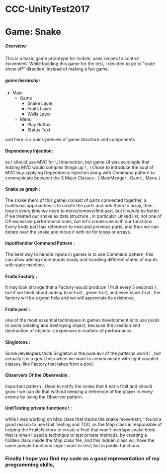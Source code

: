 # CCC-UnityTest2017
# Game: Snake

##### Overview:
This is a basic game prototype for mobile, uses swipes to control movement.
While building this game for the test, I decided to go to "code show off" direction, instead of making a fun game.

##### game hierarchy: 

 * Main
 	* Game
 		* Snake Layer
        * Fruits Layer
        * Walls Layer
 	* Menu
 		* Play Button
 		* Status Text 

and here is a quick preview of game structure and components

#### Dependency Injection:
as I should use MVC for UI interaction, but game UI was so simple that Adding MVC would complex things up ! , I chose to introduce the soul of MVC buy applying Dependency Injection along with Command pattern to communicate between the 3 Major Classes : ( MainManger , Game , Menu )

#### Snake as graph :
The snake (hero of this game) consist of parts connected together, a traditional approaches is to create the parts and add them to array, then loop it every time we need to move/remove/find part.
but it would be better if we treated our snake as data structure , in particular Linked list, not one of C# excessive performance ones, but let's create one with our functions
Every body part has reference to next and previous parts, and thus we can iterate over the snake and move it with no for loops or arrays.

#### InputHandler Command Pattern :
The best way to handle inputs in games is to use Command pattern, this can allow adding more inputs easily and handling different states of inputs with state machine.

#### Fruits Factory :
It may look strange that a Factory would produce 1 fruit every 5 seconds ! , but if we think about adding blue fruit , green fruit, and even black fruit , the factory will be a great help and we will appreciate its existence.

#### Fruits pool :
one of the most essential techniques in games development is to use pools to avoid creating and destroying object, because the creation and destruction of objects is expensive in matters of performance.

#### Singletons :
Some developers think Singleton is the pure evil of the patterns world ! , but actually it is a great help when we want to communicate with tight coupled classes, like Factory that takes from a pool.

#### Observers Of the Observable :
Important pattern , Used to notify the snake that it eat a fruit and should grow !
we can do that without keeping a reference of the player in every enemy by using the Observer pattern.

#### UnitTesting private functions ! :
while I was working on Map class that tracks the snake movement, I found a good reason to use Unit Testing and TDD, as the Map class is responsible of helping the FruitsFactory to create a Fruit that won't overlaps snake body.
that is when I used a technique to test private methods, by creating a hidden class inside the Map class file, and this hidden class will have the same private functions logic I want to test, but in public functions.


### Finally I hope you find my code as a good representation of my programming skills,

